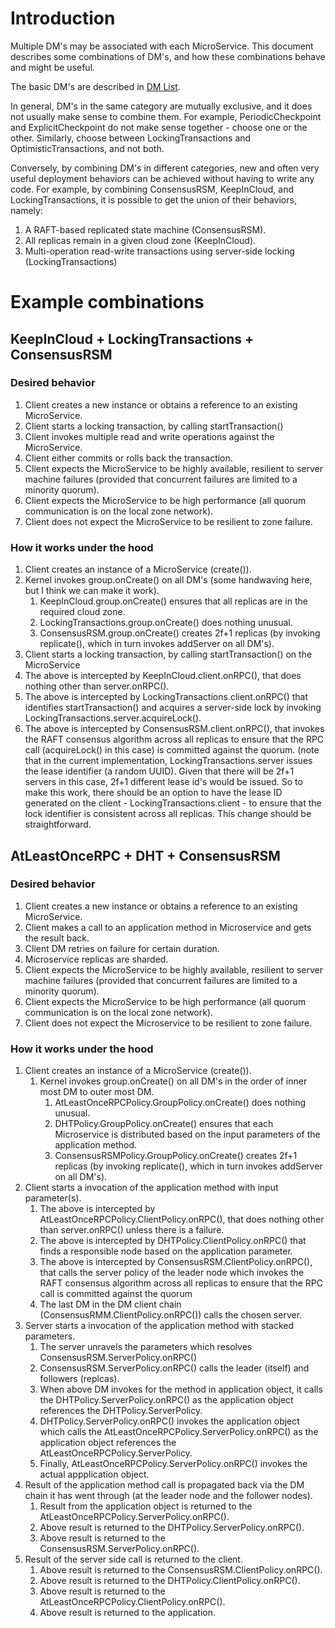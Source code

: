 # Introduction

Multiple DM's may be associated with each MicroService.  This
document describes some combinations of DM's, and 
how these combinations behave and might be useful.

The basic DM's are described in [DM List](DM-list.md).

In general, DM's in the same category are mutually exclusive, and it
does not usually make sense to combine them.  For example, PeriodicCheckpoint
and ExplicitCheckpoint do not make sense together - choose one or the other.
Similarly, choose between LockingTransactions and
OptimisticTransactions, and not both.  

Conversely, by combining DM's in different categories, new and often
very useful deployment behaviors can be achieved without having to
write any code.  For example, by combining ConsensusRSM, KeepInCloud,
and LockingTransactions, it is possible to get the union of their
behaviors, namely:

1. A RAFT-based replicated state machine (ConsensusRSM). 
2. All replicas remain in a given cloud zone (KeepInCloud).
3. Multi-operation read-write transactions using server-side locking
   (LockingTransactions)

# Example combinations

## KeepInCloud + LockingTransactions + ConsensusRSM

### Desired behavior

1. Client creates a new instance or obtains a reference to an existing MicroService.
2. Client starts a locking transaction, by calling startTransaction()
3. Client invokes multiple read and write operations against the
   MicroService.
4. Client either commits or rolls back the transaction.
5. Client expects the MicroService to be highly available,
   resilient to server machine failures (provided that concurrent
   failures are limited to a minority quorum).
6. Client expects the MicroService to be high performance (all
   quorum communication is on the local zone network).
7. Client does not expect the MicroService to be resilient to zone failure.   
   
### How it works under the hood

1. Client creates an instance of a MicroService (create()).
  1. Kernel invokes group.onCreate() on all DM's (some handwaving
     here, but I think we can make it work).
	 1. KeepInCloud.group.onCreate() ensures that all replicas are in
        the required cloud zone.
	 1. LockingTransactions.group.onCreate() does nothing unusual.
     1. ConsensusRSM.group.onCreate() creates 2f+1 replicas (by invoking
     replicate(), which in turn invokes addServer on all DM's).
2. Client starts a locking transaction, by calling startTransaction()
   on the MicroService
  1. The above is intercepted by KeepInCloud.client.onRPC(), that does nothing
     other than server.onRPC().
  1. The above is intercepted by LockingTransactions.client.onRPC()
     that identifies startTransaction() and acquires a server-side lock by
     invoking LockingTransactions.server.acquireLock().
  1. The above is intercepted by ConsensusRSM.client.onRPC(), that
     invokes the RAFT consensus algorithm across all replicas to
     ensure that the RPC call (acquireLock() in this case)  is
     committed against the quorum.  (note that in the current
     implementation, LockingTransactions.server issues the lease
     identifier (a random UUID).  Given that there will be 2f+1
     servers in this case, 2f+1 different lease id's would be
     issued. So to make this work, there should be an option to have
     the lease ID generated on the client -
     LockingTransactions.client - to ensure that the lock identifier
     is consistent across all replicas.  This change should be
     straightforward.
     
## AtLeastOnceRPC + DHT + ConsensusRSM

### Desired behavior

1. Client creates a new instance or obtains a reference to an existing MicroService.
2. Client makes a call to an application method in Microservice and gets the result back.
3. Client DM retries on failure for certain duration.
4. Microservice replicas are sharded.
5. Client expects the MicroService to be highly available,
   resilient to server machine failures (provided that concurrent
   failures are limited to a minority quorum).
6. Client expects the MicroService to be high performance (all
   quorum communication is on the local zone network).
7. Client does not expect the Microservice to be resilient to zone failure.   
   
### How it works under the hood

1. Client creates an instance of a MicroService (create()).
	1. Kernel invokes group.onCreate() on all DM's in the order of inner most DM to outer most DM.
		1. AtLeastOnceRPCPolicy.GroupPolicy.onCreate() does nothing unusual.	
		1. DHTPolicy.GroupPolicy.onCreate() ensures that each Microservice is distributed
		based on the input parameters of the application method.
		1. ConsensusRSMPolicy.GroupPolicy.onCreate() creates 2f+1 replicas (by invoking 
		replicate(), which in turn invokes addServer on all DM's).
2. Client starts a invocation of the application method with input parameter(s).
  	1. The above is intercepted by AtLeastOnceRPCPolicy.ClientPolicy.onRPC(), that does nothing 
	other than server.onRPC() unless there is a failure.
  	1. The above is intercepted by DHTPolicy.ClientPolicy.onRPC() 
	that finds a responsible node based on the application parameter.
  	1. The above is intercepted by ConsensusRSM.ClientPolicy.onRPC(), that calls the server policy
	of the leader node which invokes the RAFT consensus algorithm across all replicas to ensure that
	the RPC call is committed against the quorum
  	1. The last DM in the DM client chain (ConsensusRMM.ClientPolicy.onRPC()) calls the chosen server.
3. Server starts a invocation of the application method with stacked parameters.
  	1. The server unravels the parameters which resolves ConsensusRSM.ServerPolicy.onRPC()
  	1. ConsensusRSM.ServerPolicy.onRPC() calls the leader (itself) and followers (replcas).
  	1. When above DM invokes for the method in application object, it calls 
	the DHTPolicy.ServerPolicy.onRPC() as the application object references the DHTPolicy.ServerPolicy.
  	1. DHTPolicy.ServerPolicy.onRPC() invokes the application object which calls the 
	AtLeastOnceRPCPolicy.ServerPolicy.onRPC() as the application object references the 
	AtLeastOnceRPCPolicy.ServerPolicy.
  	1. Finally, AtLeastOnceRPCPolicy.ServerPolicy.onRPC() invokes the actual appplication object.
4. Result of the application method call is propagated back via the DM chain it has went through 
(at the leader node and the follower nodes).
  	1. Result from the application object is returned to the AtLeastOnceRPCPolicy.ServerPolicy.onRPC().
  	1. Above result is returned to the DHTPolicy.ServerPolicy.onRPC().
  	1. Above result is returned to the ConsensusRSM.ServerPolicy.onRPC().
5. Result of the server side call is returned to the client.
 	1. Above result is returned to the ConsensusRSM.ClientPolicy.onRPC().
  	1. Above result is returned to the DHTPolicy.ClientPolicy.onRPC().
  	1. Above result is returned to the AtLeastOnceRPCPolicy.ClientPolicy.onRPC().
  	1. Above result is returned to the application.
	
